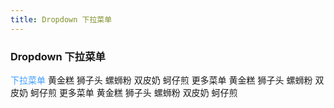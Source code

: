 ```yaml
---
title: Dropdown 下拉菜单
---
```


### Dropdown 下拉菜单

<script>
  export default {
    methods: {
      handleClick() {
        alert('button click');
      }
    }
  }
</script>
<ml-dropdown>
  <span class="ml-dropdown-link">
    下拉菜单<i class="ml-icon-arrow-down ml-icon--right"></i>
  </span>
  <ml-dropdown-menu slot="dropdown">
    <ml-dropdown-item>黄金糕</ml-dropdown-item>
    <ml-dropdown-item>狮子头</ml-dropdown-item>
    <ml-dropdown-item>螺蛳粉</ml-dropdown-item>
    <ml-dropdown-item disabled>双皮奶</ml-dropdown-item>
    <ml-dropdown-item divided>蚵仔煎</ml-dropdown-item>
  </ml-dropdown-menu>
</ml-dropdown>
<ml-dropdown>
  <ml-button type="primary">
    更多菜单<i class="ml-icon-arrow-down ml-icon--right"></i>
  </ml-button>
  <ml-dropdown-menu slot="dropdown">
    <ml-dropdown-item>黄金糕</ml-dropdown-item>
    <ml-dropdown-item>狮子头</ml-dropdown-item>
    <ml-dropdown-item>螺蛳粉</ml-dropdown-item>
    <ml-dropdown-item>双皮奶</ml-dropdown-item>
    <ml-dropdown-item>蚵仔煎</ml-dropdown-item>
  </ml-dropdown-menu>
</ml-dropdown>
<ml-dropdown split-button type="primary" @click="handleClick">
  更多菜单
  <ml-dropdown-menu slot="dropdown">
    <ml-dropdown-item>黄金糕</ml-dropdown-item>
    <ml-dropdown-item>狮子头</ml-dropdown-item>
    <ml-dropdown-item>螺蛳粉</ml-dropdown-item>
    <ml-dropdown-item>双皮奶</ml-dropdown-item>
    <ml-dropdown-item>蚵仔煎</ml-dropdown-item>
  </ml-dropdown-menu>
</ml-dropdown>

<style>
  .ml-dropdown-link {
    cursor: pointer;
    color: #409EFF;
  }
  .ml-icon-arrow-down {
    font-size: 12px;
  }

   .ml-dropdown {
    vertical-align: top;
  }
  .ml-dropdown + .ml-dropdown {
    margin-left: 15px;
  }
  .ml-icon-arrow-down {
    font-size: 12px;
  }
</style>
